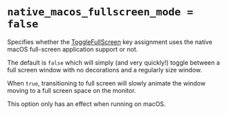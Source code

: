# `native_macos_fullscreen_mode = false`

Specifies whether the [ToggleFullScreen](../../lua/keyassignment/ToggleFullScreen.md)
key assignment uses the native macOS full-screen application support or not.

The default is `false` which will simply (and very quickly!) toggle between a
full screen window with no decorations and a regularly size window.

When `true`, transitioning to full screen will slowly animate the window moving
to a full screen space on the monitor.

This option only has an effect when running on macOS.
